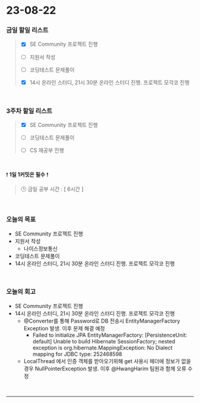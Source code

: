 # 23-08-22
### 금일 할일 리스트
> - [x]  SE Community 프로젝트 진행
>
> - [ ]  지원서 작성
>
> - [ ]  코딩테스트 문제풀이
>
> - [x]  14시 온라인 스터디, 21시 30분 온라인 스터디 진행. 프로젝트 모각코 진행


<br/>

### 3주차 할일 리스트  
> - [x]  SE Community 프로젝트 진행
>
> - [ ]  코딩테스트 문제풀이
>
> - [ ]  CS 재공부 진행

<br/>

❗ **1일 1커밋은 필수** ❗
> 🕒 금일 공부 시간 : [ 6시간 ]
  
<br/>

### 오늘의 목표
- SE Community 프로젝트 진행
- 지원서 작성
    - 나이스정보통신
- 코딩테스트 문제풀이
- 14시 온라인 스터디, 21시 30분 온라인 스터디 진행. 프로젝트 모각코 진행

<br>

### 오늘의 회고
- SE Community 프로젝트 진행
- 14시 온라인 스터디, 21시 30분 온라인 스터디 진행. 프로젝트 모각코 진행
    - @Converter를 통해 Password로 DB 전송시 EntityManagerFactory Exception 발생. 이후 문제 해결 예정
        - Failed to initialize JPA EntityManagerFactory: [PersistenceUnit: default] Unable to build Hibernate SessionFactory; nested exception is org.hibernate.MappingException: No Dialect mapping for JDBC type: 252468598
    - LocalThread 에서 인증 객체를 받아오기위해 get 사용시 헤더에 정보가 없을경우 NullPointerException 발생. 이후 @HwangHarim 팀원과 함께 오류 수정

<br/>

------------  
